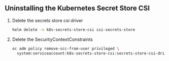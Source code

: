 ## Uninstalling the Kubernetes Secret Store CSI

1. Delete the secrets store csi driver

    ```bash
    helm delete -n k8s-secrets-store-csi csi-secrets-store
    ```

1. Delete the SecurityContextConstraints

    ```bash
    oc adm policy remove-scc-from-user privileged \
      system:serviceaccount:k8s-secrets-store-csi:secrets-store-csi-driver
    ```
